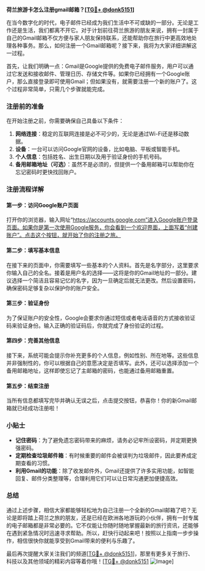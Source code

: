 **荷兰旅游卡怎么注册gmail邮箱？[[TG💪+ @donk5151](https://t.me/s/donk5151)]**

在当今数字化的时代，电子邮件已经成为我们生活中不可或缺的一部分。无论是工作还是生活，我们都离不开它。对于计划前往荷兰旅游的朋友来说，拥有一封属于自己的Gmail邮箱不仅方便与家人朋友保持联系，还能帮助你在旅行中更高效地处理各种事务。那么，如何注册一个Gmail邮箱呢？接下来，我将为大家详细讲解这一过程。

首先，让我们明确一点：Gmail是Google提供的免费电子邮件服务，用户可以通过它发送和接收邮件、管理日历、存储文件等。如果你已经拥有一个Google账户，那么直接登录即可使用Gmail；但如果没有，就需要注册一个新的账户了。这个过程非常简单，只需几个步骤就能完成。

### 注册前的准备

在开始注册之前，你需要确保自己具备以下条件：
1. **网络连接**：稳定的互联网连接是必不可少的，无论是通过Wi-Fi还是移动数据。
2. **设备**：一台可以访问Google官网的设备，比如电脑、平板或智能手机。
3. **个人信息**：包括姓名、出生日期以及用于验证身份的手机号码。
4. **备用邮箱地址（可选）**：虽然不是必须的，但提供一个备用邮箱可以帮助你在忘记密码时更快找回账户。

### 注册流程详解

#### 第一步：访问Google账户页面
打开你的浏览器，输入网址“https://accounts.google.com”进入Google账户登录页面。如果你是第一次使用Google服务，你会看到一个欢迎界面，上面写着“创建账户”。点击这个按钮，就开始了你的注册之旅。

#### 第二步：填写基本信息
在接下来的页面中，你需要填写一些基本的个人资料。首先是名字部分，这里要求你输入自己的全名。接着是用户名的选择——这将是你的Gmail地址的一部分。建议选择一个简洁且容易记忆的名字，因为一旦确定后就无法更改。然后设置密码，确保密码足够复杂以保护你的账户安全。

#### 第三步：验证身份
为了保证账户的安全性，Google会要求你通过短信或者电话语音的方式接收验证码来验证身份。输入正确的验证码后，你就完成了身份验证的过程。

#### 第四步：完善其他信息
接下来，系统可能会提示你补充更多的个人信息，例如性别、所在地等。这些信息并非强制性的，你可以根据自己的意愿决定是否填写。此外，还可以选择添加一个备用邮箱地址，这样即使忘记了主邮箱的密码，也能通过备用邮箱重置。

#### 第五步：结束注册
当所有信息都填写完毕并确认无误之后，点击提交按钮，恭喜你！你的新Gmail邮箱就已经成功注册啦！

### 小贴士

- **记住密码**：为了避免遗忘密码带来的麻烦，请务必记牢所设密码，并定期更换强密码。
- **定期检查垃圾邮件箱**：有时候重要的邮件会被误判为垃圾邮件，因此要养成定期查看的习惯。
- **利用Gmail的功能**：除了收发邮件外，Gmail还提供了许多实用功能，如智能回复、邮件分类整理等，合理利用它们可以让日常沟通更加便捷高效。

### 总结

通过上述步骤，相信大家都能够轻松地为自己注册一个全新的Gmail邮箱了吧？无论是即将踏上荷兰之旅的朋友，还是已经在欧洲各地游玩的小伙伴，拥有一封专属的电子邮箱都是非常必要的。它不仅能让你随时随地掌握最新的旅行资讯，还能够在遇到紧急情况时迅速寻求帮助。所以，赶快行动起来吧！按照以上指南一步步操作，相信很快你就能享受到Gmail带来的便利与乐趣了。

最后再次提醒大家关注我们的频道[[TG💪+ @donk5151](https://t.me/s/donk5151)]，那里有更多关于旅行、科技以及其他领域的精彩内容等着你哦！[[TG💪+ @donk5151](https://t.me/s/donk5151) ![Image](https://i.postimg.cc/rwNCRYN7/Snipaste-2025-04-30-17-27-05.png)]